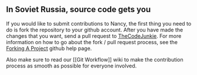 ## In Soviet Russia, source code gets you

If you would like to submit contributions to Nancy, the first thing you need to do is fork the repository to your github account. After you have made the changes that you want, send a pull request to [TheCodeJunkie](https://github.com/thecodejunkie). For more information on how to go about the fork / pull request process, see the [Forking A Project](http://help.github.com/forking) github help page.

Also make sure to read our [[Git Workflow]] wiki to make the contribution process as smooth as possible for everyone involved.